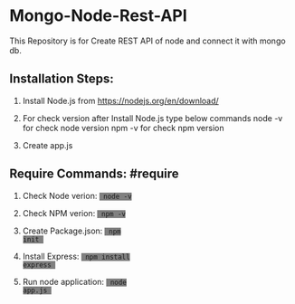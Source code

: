 # Mongo-Node-Rest-API
This Repository is for Create REST API of node and connect it with mongo db.

<h2>Installation Steps:</h2>

   1. Install Node.js from https://nodejs.org/en/download/

   2. For check version after Install Node.js type below commands
         node -v for check node version
         npm -v for check npm version

   3. Create app.js



<h2>Require Commands: #require</h2>

   1. Check Node verion: <code style="background-color:gray"> node -v </code>

   2. Check NPM verion: <code style="background-color:gray"> npm -v </code>

   3. Create Package.json: <code style="background-color:gray"> npm init </code>

   4. Install Express: <code style="background-color:gray"> npm install express </code>

   5. Run node application: <code style="background-color:gray"> node app.js </code>